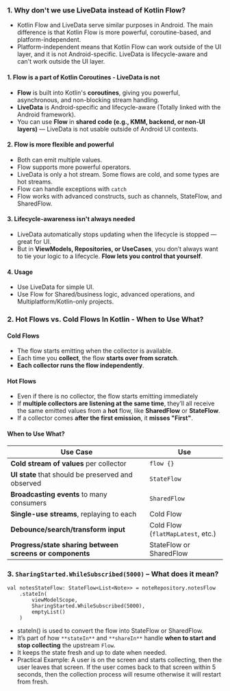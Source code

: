 
### 1. Why don't we use LiveData instead of Kotlin Flow?
- Kotlin Flow and LiveData serve similar purposes in Android. The main difference is that Kotlin Flow is more powerful, coroutine-based, and platform-independent.
- Platform-independent means that Kotlin Flow can work outside of the UI layer, and it is not Android-specific. LiveData is lifecycle-aware and can't work outside the UI layer.

#### 1. Flow is a part of Kotlin Coroutines - LiveData is not
- **Flow** is built into Kotlin's **coroutines**, giving you powerful, asynchronous, and non-blocking stream handling.
- **LiveData** is Android-specific and lifecycle-aware (Totally linked with the Android framework).
- You can use **Flow** in **shared code (e.g., KMM, backend, or non-UI layers)** — LiveData is not usable outside of Android UI contexts.

#### 2. Flow is more flexible and powerful
- Both can emit multiple values.
- Flow supports more powerful operators.
- LiveData is only a hot stream. Some flows are cold, and some types are hot streams.
- Flow can handle exceptions with `catch`
- Flow works with advanced constructs, such as channels, StateFlow, and SharedFlow.

#### 3. Lifecycle-awareness isn't always needed
- LiveData automatically stops updating when the lifecycle is stopped — great for UI.
- But in **ViewModels, Repositories, or UseCases**, you don’t always want to tie your logic to a lifecycle. **Flow lets you control that yourself**.

#### 4. Usage
- Use LiveData for simple UI.
- Use Flow for Shared/business logic, advanced operations, and Multiplatform/Kotlin-only projects.

### 2. Hot Flows vs. Cold Flows In Kotlin - When to Use What?

#### Cold Flows
- The flow starts emitting when the collector is available.
- Each time you **collect**, the flow **starts over from scratch**.
- **Each collector runs the flow independently**.

#### Hot Flows
- Even if there is no collector, the flow starts emitting immediately
- If **multiple collectors are listening at the same time**, they’ll all receive the same emitted values from a **hot** flow, like **SharedFlow** or **StateFlow**.
- If a collector comes **after the first emission**, it **misses "First"**.

#### When to Use What?
| Use Case                                                 | Use                               |
| -------------------------------------------------------- | --------------------------------- |
| **Cold stream of values** per collector                  | `flow {}`                         |
| **UI state** that should be preserved and observed       | `StateFlow`                       |
| **Broadcasting events** to many consumers                | `SharedFlow`                      |
| **Single-use streams**, replaying to each                | Cold Flow                         |
| **Debounce/search/transform input**                      | Cold Flow (`flatMapLatest`, etc.) |
| **Progress/state sharing between screens or components** | StateFlow or SharedFlow           |

### 3. `SharingStarted.WhileSubscribed(5000)` – What does it mean?

```
val notesStateFlow: StateFlow<List<Note>> = noteRepository.notesFlow  
    .stateIn(  
        viewModelScope,  
        SharingStarted.WhileSubscribed(5000),  
        emptyList()  
    )
```

- stateIn() is used to convert the flow into StateFlow or SharedFlow.
- It’s part of how `**stateIn**` and `**shareIn**` handle **when to start and stop collecting** the upstream `Flow`.
- It keeps the state fresh and up to date when needed.
- Practical Example: A user is on the screen and starts collecting, then the user leaves that screen. If the user comes back to that screen within 5 seconds, then the collection process will resume otherwise it will restart from fresh.